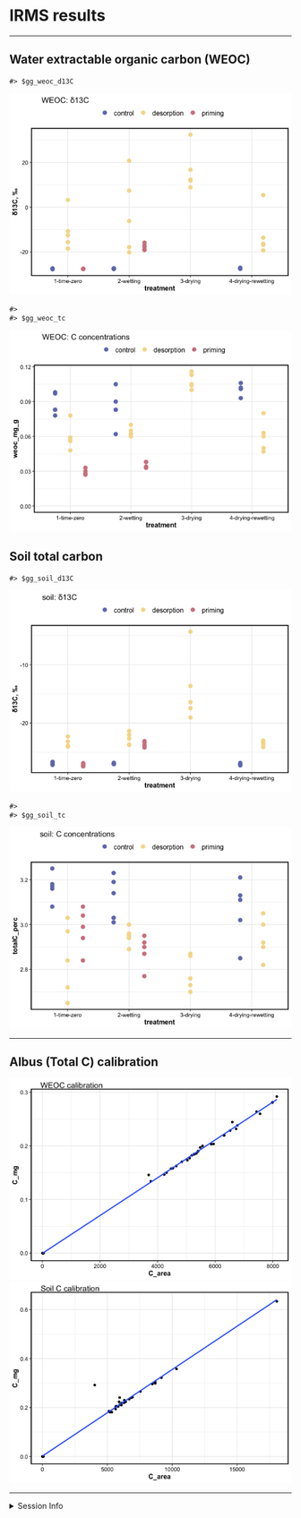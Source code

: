 IRMS results
================

-----

## Water extractable organic carbon (WEOC)

    #> $gg_weoc_d13C

![](markdown-figs/respiration/WEOC_figs-1.png)<!-- -->

    #> 
    #> $gg_weoc_tc

![](markdown-figs/respiration/WEOC_figs-2.png)<!-- -->

## Soil total carbon

    #> $gg_soil_d13C

![](markdown-figs/respiration/soil_figs-1.png)<!-- -->

    #> 
    #> $gg_soil_tc

![](markdown-figs/respiration/soil_figs-2.png)<!-- -->

-----

## Albus (Total C) calibration

![](markdown-figs/respiration/calib_plots-1.png)<!-- -->![](markdown-figs/respiration/calib_plots-2.png)<!-- -->

-----

<details>

<summary>Session Info</summary>

Date run: `Sys.Date()`

    #> R version 4.0.2 (2020-06-22)
    #> Platform: x86_64-apple-darwin17.0 (64-bit)
    #> Running under: macOS Catalina 10.15.7
    #> 
    #> Matrix products: default
    #> BLAS:   /System/Library/Frameworks/Accelerate.framework/Versions/A/Frameworks/vecLib.framework/Versions/A/libBLAS.dylib
    #> LAPACK: /Library/Frameworks/R.framework/Versions/4.0/Resources/lib/libRlapack.dylib
    #> 
    #> locale:
    #> [1] en_US.UTF-8/en_US.UTF-8/en_US.UTF-8/C/en_US.UTF-8/en_US.UTF-8
    #> 
    #> attached base packages:
    #> [1] stats     graphics  grDevices utils     datasets  methods   base     
    #> 
    #> other attached packages:
    #>  [1] PNWColors_0.1.0 drake_7.12.4    forcats_0.5.0   stringr_1.4.0   dplyr_1.0.1    
    #>  [6] purrr_0.3.4     readr_1.3.1     tidyr_1.1.1     tibble_3.0.3    ggplot2_3.3.2  
    #> [11] tidyverse_1.3.0
    #> 
    #> loaded via a namespace (and not attached):
    #>  [1] Rcpp_1.0.5        lattice_0.20-41   lubridate_1.7.9   txtq_0.2.3        prettyunits_1.1.1
    #>  [6] assertthat_0.2.1  digest_0.6.25     packrat_0.5.0     R6_2.4.1          cellranger_1.1.0 
    #> [11] backports_1.1.8   reprex_0.3.0      evaluate_0.14     httr_1.4.2        pillar_1.4.6     
    #> [16] rlang_0.4.7       progress_1.2.2    readxl_1.3.1      rstudioapi_0.11   blob_1.2.1       
    #> [21] R.oo_1.23.0       R.utils_2.9.2     Matrix_1.2-18     rmarkdown_2.3     splines_4.0.2    
    #> [26] labeling_0.3      igraph_1.2.5      munsell_0.5.0     tinytex_0.25      broom_0.7.0      
    #> [31] compiler_4.0.2    modelr_0.1.8      xfun_0.16         pkgconfig_2.0.3   mgcv_1.8-31      
    #> [36] htmltools_0.5.0   tidyselect_1.1.0  fansi_0.4.1       crayon_1.3.4      dbplyr_1.4.4     
    #> [41] withr_2.2.0       R.methodsS3_1.8.0 grid_4.0.2        nlme_3.1-148      jsonlite_1.7.0   
    #> [46] gtable_0.3.0      lifecycle_0.2.0   DBI_1.1.0         magrittr_1.5      storr_1.2.1      
    #> [51] scales_1.1.1      cli_2.0.2         stringi_1.4.6     farver_2.0.3      fs_1.5.0         
    #> [56] xml2_1.3.2        ellipsis_0.3.1    filelock_1.0.2    generics_0.0.2    vctrs_0.3.2      
    #> [61] tools_4.0.2       glue_1.4.1        markdown_1.1      hms_0.5.3         parallel_4.0.2   
    #> [66] yaml_2.2.1        colorspace_1.4-1  base64url_1.4     rvest_0.3.6       knitr_1.29       
    #> [71] ezknitr_0.6       haven_2.3.1

</details>
